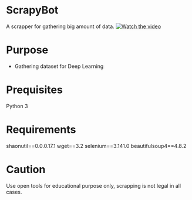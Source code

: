 # ScrapyBot
A scrapper for gathering big amount of data.
[![Watch the video](/resources/sample.gif)](https://www.youtube.com/watch?v=DIoT4NtHhiU)

# Purpose
- Gathering dataset for Deep Learning

# Prequisites
Python 3

# Requirements
shaonutil==0.0.0.17.1
wget==3.2
selenium==3.141.0
beautifulsoup4==4.8.2

# Caution
Use open tools for educational purpose only, scrapping is not legal in all cases.